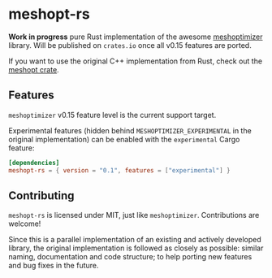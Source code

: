 # meshopt-rs

**Work in progress** pure Rust implementation of the awesome [meshoptimizer](https://github.com/zeux/meshoptimizer) library. Will be published on `crates.io` once all v0.15 features are ported.

If you want to use the original C++ implementation from Rust, check out the [meshopt crate](https://crates.io/crates/meshopt).

## Features

`meshoptimizer` v0.15 feature level is the current support target.

Experimental features (hidden behind `MESHOPTIMIZER_EXPERIMENTAL` in the original implementation) can be enabled with the `experimental` Cargo feature:

```toml
[dependencies]
meshopt-rs = { version = "0.1", features = ["experimental"] }
```

## Contributing

`meshopt-rs` is licensed under MIT, just like `meshoptimizer`. Contributions are welcome!

Since this is a parallel implementation of an existing and actively developed library, the original implementation is followed as closely as possible: similar naming, documentation and code structure; to help porting new features and bug fixes in the future.
